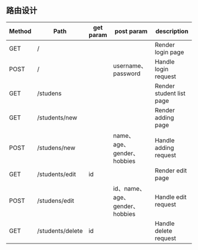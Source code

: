 ## 路由设计

| Method    | Path            | get param | post param                    | description             |
| -------- | ---------------- | -------- | ------------------------------ | ---------------- |
| GET      | /                |          |                                | Render login page     |
| POST     | /                |          | username、password             | Handle login request     |
| GET      | /studens         |          |                                | Render student list page   |
| GET      | /students/new    |          |                                | Render adding page |
| POST     | /studens/new     |          | name、age、gender、hobbies     | Handle adding request |
| GET      | /students/edit   | id       |                                | Render edit page     |
| POST     | /studens/edit    |          | id、name、age、gender、hobbies | Handle edit request     |
| GET      | /students/delete | id       |                                | Handle delete request     |
